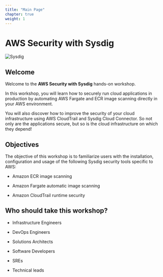 ```yaml
---
title: "Main Page"
chapter: true
weight: 1
---
```


# AWS Security with Sysdig

![Sysdig](/images/logo.png)

## Welcome

Welcome to the **AWS Security with Sysdig** hands-on workshop. 

In this workshop, you will learn how to securely run cloud applications in production by automating AWS Fargate and ECR image scanning directly in your AWS environment.

You will also discover how to improve the security of your cloud infrastructure using AWS CloudTrail and Sysdig Cloud Connector. So not only are the applications secure, but so is the cloud infrastructure on which they depend!


## Objectives

The objective of this workshop is to familiarize users with the installation, configuration and usage of the following Sysdig security tools specific to AWS:

 - Amazon ECR image scanning

 - Amazon Fargate automatic image scanning

 - Amazon CloudTrail runtime security 


## Who should take this workshop?

 - Infrastructure Engineers

 - DevOps Engineers

 - Solutions Architects 

 - Software Developers

 - SREs

 - Technical leads